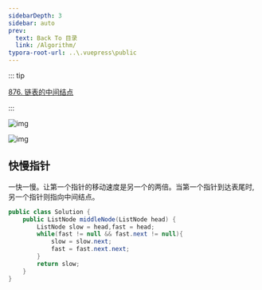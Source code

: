```yaml
---
sidebarDepth: 3
sidebar: auto
prev:
  text: Back To 目录
  link: /Algorithm/
typora-root-url: ..\.vuepress\public
---
```


::: tip

[876. 链表的中间结点](https://leetcode.cn/problems/middle-of-the-linked-list/)

:::

![img](https://assets.leetcode.com/uploads/2021/07/23/lc-midlist1.jpg)

![img](https://assets.leetcode.com/uploads/2021/07/23/lc-midlist2.jpg)



## 快慢指针

一快一慢。让第一个指针的移动速度是另一个的两倍。当第一个指针到达表尾时,另一个指针则指向中间结点。

```java
public class Solution {
    public ListNode middleNode(ListNode head) {
        ListNode slow = head,fast = head;
        while(fast != null && fast.next != null){
            slow = slow.next;
            fast = fast.next.next;
        }
        return slow;
    }
}
```

